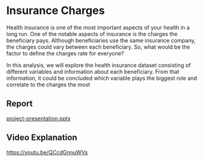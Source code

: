 # Insurance Charges
Health insurance is one of the most important aspects of your health in a long run. One of the notable aspects of insurance is the charges the beneficiary pays. Although beneficiaries use the same insurance company, the charges could vary between each beneficiary. So, what would be the factor to define the charges rate for everyone? 

In this analysis, we will explore the health insurance dataset consisting of different variables and information about each beneficiary. From that information, it could be concluded which variable plays the biggest role and correlate to the charges the most

## Report
[project-presentation.pptx](https://github.com/mandafeb/ins-money/files/9739522/project-presentation.pptx)

## Video Explanation
https://youtu.be/QCcdGnnuWVs
